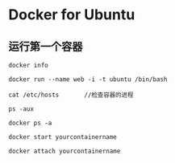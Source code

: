 # Docker for Ubuntu

## 运行第一个容器

`docker info`

`docker run --name web -i -t ubuntu /bin/bash`

`cat /etc/hosts       //检查容器的进程`

`ps -aux`

`docker ps -a`

`docker start yourcontainername`

`docker attach yourcontainername`
